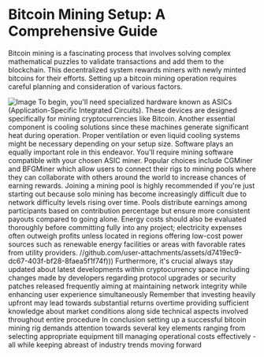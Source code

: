 # Bitcoin Mining Setup: A Comprehensive Guide
Bitcoin mining is a fascinating process that involves solving complex mathematical puzzles to validate transactions and add them to the blockchain. This decentralized system rewards miners with newly minted bitcoins for their efforts. Setting up a bitcoin mining operation requires careful planning and consideration of various factors.

![Image](https://github.com/user-attachments/assets/d7419ec9-dc67-403f-bf28-8faea5f1f74f)
To begin, you'll need specialized hardware known as ASICs (Application-Specific Integrated Circuits). These devices are designed specifically for mining cryptocurrencies like Bitcoin. Another essential component is cooling solutions since these machines generate significant heat during operation. Proper ventilation or even liquid cooling systems might be necessary depending on your setup size.
Software plays an equally important role in this endeavor. You'll require mining software compatible with your chosen ASIC miner. Popular choices include CGMiner and BFGMiner which allow users to connect their rigs to mining pools where they can collaborate with others around the world to increase chances of earning rewards.
Joining a mining pool is highly recommended if you're just starting out because solo mining has become increasingly difficult due to network difficulty levels rising over time. Pools distribute earnings among participants based on contribution percentage but ensure more consistent payouts compared to going alone.
Energy costs should also be evaluated thoroughly before committing fully into any project; electricity expenses often outweigh profits unless located in regions offering low-cost power sources such as renewable energy facilities or areas with favorable rates from utility providers.
 //github.com/user-attachments/assets/d7419ec9-dc67-403f-bf28-8faea5f1f74f)))
Furthermore, it's crucial always stay updated about latest developments within cryptocurrency space including changes made by developers regarding protocol upgrades or security patches released frequently aiming at maintaining network integrity while enhancing user experience simultaneously
Remember that investing heavily upfront may lead towards substantial returns overtime providing sufficient knowledge about market conditions along side technical aspects involved throughout entire procedure
In conclusion setting up a successful bitcoin mining rig demands attention towards several key elements ranging from selecting appropriate equipment till managing operational costs effectively - all while keeping abreast of industry trends moving forward
